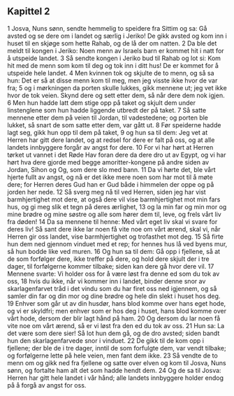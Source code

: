 ## Kapittel 2

1 Josva, Nuns sønn, sendte hemmelig to speidere fra Sittim og sa: Gå avsted og se dere om i landet og særlig i Jeriko! De gikk avsted og kom inn i huset til en skjøge som hette Rahab, og de lå der om natten.
2 Da ble det meldt til kongen i Jeriko: Noen menn av Israels barn er kommet hit i natt for å utspeide landet.
3 Så sendte kongen i Jeriko bud til Rahab og lot si: Kom hit med de menn som kom til deg og tok inn i ditt hus! De er kommet for å utspeide hele landet.
4 Men kvinnen tok og skjulte de to menn, og så sa hun: Det er så at disse menn kom til meg, men jeg visste ikke hvor de var fra;
5 og i mørkningen da porten skulle lukkes, gikk mennene ut; jeg vet ikke hvor de tok veien. Skynd dere og sett etter dem, så når dere dem nok igjen.
6 Men hun hadde latt dem stige opp på taket og skjult dem under linstenglene som hun hadde liggende utbredt der på taket.
7 Så satte mennene etter dem på veien til Jordan, til vadestedene; og porten ble lukket, så snart de som satte etter dem, var gått ut.
8 Før speiderne hadde lagt seg, gikk hun opp til dem på taket,
9 og hun sa til dem: Jeg vet at Herren har gitt dere landet, og at redsel for dere er falt på oss, og at alle landets innbyggere forgår av angst for dere.
10 For vi har hørt at Herren tørket ut vannet i det Røde Hav foran dere da dere dro ut av Egypt, og vi har hørt hva dere gjorde med begge amoritter-kongene på andre siden av Jordan, Sihon og Og, som dere slo med bann.
11 Da vi hørte det, ble vårt hjerte fullt av angst, og nå er det ikke mere noen som har mot til å møte dere; for Herren deres Gud han er Gud både i himmelen der oppe og på jorden her nede.
12 Så sverg meg nå til ved Herren, siden jeg har vist barmhjertighet mot dere, at også dere vil vise barmhjertighet mot min fars hus, og gi meg slik et tegn på deres ærlighet,
13 og la min far og min mor og mine brødre og mine søstre og alle som hører dem til, leve, og frels vårt liv fra døden!
14 Da sa mennene til henne: Med vårt eget liv skal vi svare for deres liv! Så sant dere ikke lar noen få vite noe om vårt ærend, skal vi, når Herren gir oss landet, vise barmhjertighet og trofasthet mot deg.
15 Så firte hun dem ned gjennom vinduet med et rep; for hennes hus lå ved byens mur, så hun bodde like ved muren.
16 Og hun sa til dem: Gå opp i fjellene, så at de som forfølger dere, ikke treffer på dere, og hold dere skjult der i tre dager, til forfølgerne kommer tilbake; siden kan dere gå hvor dere vil.
17 Mennene svarte: Vi holder oss for å være løst fra denne ed som du tok av oss,
18 hvis du ikke, når vi kommer inn i landet, binder denne snor av skarlagenfarvet tråd i det vindu som du har firet oss ned igjennem, og så samler din far og din mor og dine brødre og hele din slekt i huset hos deg.
19 Enhver som går ut av din husdør, hans blod komme over hans eget hode, og vi er skyldfri; men enhver som er hos deg i huset, hans blod komme over vårt hode, dersom der blir lagt hånd på ham.
20 Og dersom du lar noen få vite noe om vårt ærend, så er vi løst fra den ed du tok av oss.
21 Hun sa: La det være som dere sier! Så lot hun dem gå, og de dro avsted; siden bandt hun den skarlagenfarvede snor i vinduet.
22 De gikk til de kom opp i fjellene; der ble de i tre dager, inntil de som forfulgte dem, var vendt tilbake; og forfølgerne lette på hele veien, men fant dem ikke.
23 Så vendte de to menn om og gikk ned fra fjellene og satte over elven og kom til Josva, Nuns sønn, og fortalte ham alt det som hadde hendt dem.
24 Og de sa til Josva: Herren har gitt hele landet i vår hånd; alle landets innbyggere holder endog på å forgå av angst for oss.

